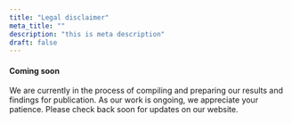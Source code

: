 ```yaml
---
title: "Legal disclaimer"
meta_title: ""
description: "this is meta description"
draft: false
---
```


#### Coming soon 

We are currently in the process of compiling and preparing our results and findings for publication. As our work is ongoing, we appreciate your patience. Please check back soon for updates on our website.
